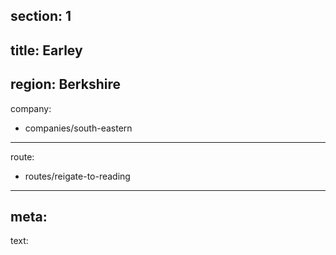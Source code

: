 section: 1
----
title: Earley
----
region: Berkshire
----
company:
- companies/south-eastern
----
route:
- routes/reigate-to-reading
----
meta:
----
text: